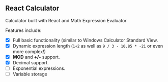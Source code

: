 ## React Calculator
Calculator built with React and Math Expression Evaluator

Features include:
 - [x] Full basic functionality (similar to Windows Calculator Standard View.
 - [x] Dynamic expression length (`1+2` as well as `9 / 3 - 10.85 * -21` or even more complex!)
 - [x] **MOD** and **+/-** support.
 - [x] Decimal support.
 - [ ] Exponential expressions.
 - [ ] Variable storage
